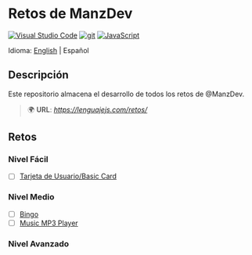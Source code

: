 # Retos de ManzDev
[![Visual Studio Code](https://img.shields.io/badge/--007ACC?logo=visual%20studio%20code&logoColor=ffffff)](https://code.visualstudio.com/)
[![git](https://img.shields.io/badge/--F05032?logo=git&logoColor=ffffff)](http://git-scm.com/)
[![JavaScript](https://img.shields.io/badge/--F7DF1E?logo=javascript&logoColor=000)](https://www.javascript.com/)

Idioma: [English](README.md) | Español

## Descripción

Este repositorio almacena el desarrollo de todos los retos de @ManzDev.
>🌍 **URL**: *https://lenguajejs.com/retos/*

## Retos

### Nivel Fácil
- [ ] [Tarjeta de Usuario/Basic Card](https://lenguajejs.com/retos/nivel-facil/basic-card/)

### Nivel Medio
- [ ] [Bingo](https://lenguajejs.com/retos/nivel-medio/bingo/)
- [ ] [Music MP3 Player](https://lenguajejs.com/retos/nivel-medio/mp3-player/)

### Nivel Avanzado
